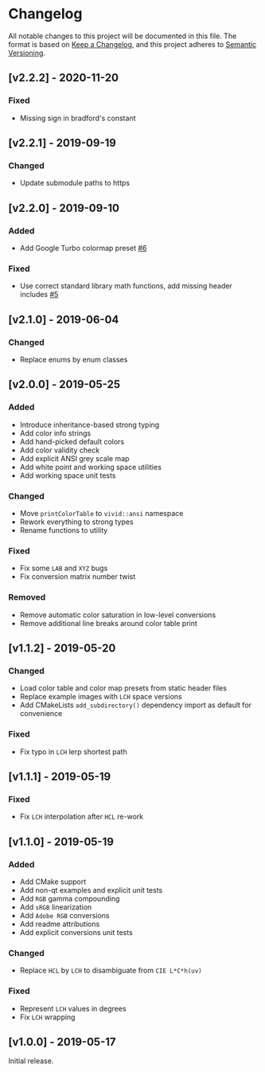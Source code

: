# Changelog
All notable changes to this project will be documented in this file.
The format is based on [Keep a Changelog](https://keepachangelog.com/en/1.0.0/), and this project adheres to [Semantic Versioning](https://semver.org/spec/v2.0.0.html).


## [v2.2.2] - 2020-11-20

### Fixed
- Missing sign in bradford's constant


## [v2.2.1] - 2019-09-19

### Changed
- Update submodule paths to https


## [v2.2.0] - 2019-09-10

### Added
- Add Google Turbo colormap preset [\#6](https://github.com/gurki/vivid/pull/6)

### Fixed
- Use correct standard library math functions, add missing header includes [\#5](https://github.com/gurki/vivid/pull/5)


## [v2.1.0] - 2019-06-04

### Changed
- Replace enums by enum classes


## [v2.0.0] - 2019-05-25

### Added
- Introduce inheritance-based strong typing
- Add color info strings
- Add hand-picked default colors
- Add color validity check
- Add explicit ANSI grey scale map
- Add white point and working space utilities
- Add working space unit tests

### Changed
- Move `printColorTable` to `vivid::ansi` namespace
- Rework everything to strong types
- Rename functions to utility

### Fixed
- Fix some `LAB` and `XYZ` bugs
- Fix conversion matrix number twist

### Removed
- Remove automatic color saturation in low-level conversions
- Remove additional line breaks around color table print


## [v1.1.2] - 2019-05-20

### Changed
- Load color table and color map presets from static header files
- Replace example images with `LCH` space versions
- Add CMakeLists `add_subdirectory()` dependency import as default for convenience

### Fixed
- Fix typo in `LCH` lerp shortest path


## [v1.1.1] - 2019-05-19

### Fixed
- Fix `LCH` interpolation after `HCL` re-work


## [v1.1.0] - 2019-05-19

### Added
- Add CMake support
- Add non-qt examples and explicit unit tests
- Add `RGB` gamma compounding
- Add `sRGB` linearization
- Add `Adobe RGB` conversions
- Add readme attributions
- Add explicit conversions unit tests

### Changed
- Replace `HCL` by `LCH` to disambiguate from `CIE L*C*h(uv)`

### Fixed
- Represent `LCH` values in degrees
- Fix `LCH` wrapping


## [v1.0.0] - 2019-05-17
Initial release.
